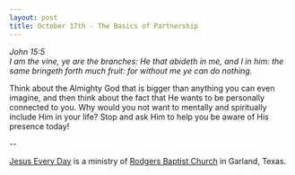 ```yaml
---
layout: post
title: October 17th - The Basics of Partnership
---
```


_John 15:5  
I am the vine, ye are the branches: He that abideth in me, and I in
him: the same bringeth forth much fruit: for without me ye can do
nothing._

Think about the Almighty God that is bigger than anything you can
even imagine, and then think about the fact that He wants to be
personally connected to you. Why would you not want to mentally and
spiritually include Him in your life? Stop and ask Him to help you be
aware of His presence today!

 --

<a href=http://jesuseveryday.net>Jesus Every Day</a> is a ministry of <a href=http://rodgersbaptist.net>Rodgers Baptist Church</a> in Garland, Texas.
